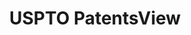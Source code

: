 ---
layout: default
bigquery: https://console.cloud.google.com/bigquery?p=patents-public-data&d=patentsview&page=dataset
citation: Attribution should be given to PatentsView for use, distribution, or derivative
  works.
code: https://github.com/CSSIP-AIR/PatentsView-Code-Snippets/
contributors: USPTO
cost: None
description: 'PatentsView includes US patent data including raw data (summaries, applications,
  pregrant applications), disambugations of inventors and assignees, and inventor
  gender estimates.  Also foreign priority data, # of figures and sheets, and government
  interest statements.'
documentation: https://patentsview.org/query/builder-faqs
last_edit: Mon, 04 Apr 2022 19:02:57 GMT
location: https://patentsview.org/
maintained_by: USPTO
record_creation_timestamp: 12/2/2020 17:20:46
schema_fields: '[''type'', ''lname'', ''subsection_id'', ''designation'', ''symbol_position'',
  ''dependent'', ''variety'', ''disamb_inventor_id_20190820'', ''county'', ''term_grant'',
  ''withdrawn'', ''category'', ''gi_statement'', ''organization_id'', ''ipc_class'',
  ''disamb_assignee_id_20200331'', ''country_transformed'', ''category_id'', ''ipc_version_indicator'',
  ''disamb_assignee_id_20200929'', ''location_id'', ''fname'', ''disamb_inventor_id_20200331'',
  ''applicant_type'', ''name_first'', ''exemplary'', ''disamb_inventor_id_20170808'',
  ''subcategory_id'', ''field_id'', ''disamb_assignee_id_20190312'', ''field_title'',
  ''disamb_inventor_id_20171226'', ''level_one'', ''_102_date'', ''male_flag'', ''latitude'',
  ''num_claims'', ''text'', ''disamb_assignee_id_20200630'', ''disamb_inventor_id_20180528'',
  ''level_three'', ''disclaimer_date'', ''classification_level'', ''disamb_inventor_id_20200929'',
  ''doctype'', ''disamb_inventor_id_20191008'', ''group_id'', ''subgroup'', ''country'',
  ''disamb_inventor_id_20170307'', ''disamb_inventor_id_20171003'', ''group'', ''disamb_inventor_id_20201229'',
  ''number'', ''num_figures'', ''num_sheets'', ''series_code'', ''subgroup_id'', ''latlong'',
  ''disamb_inventor_id_20181127'', ''num'', ''filename'', ''contract_award_number'',
  ''rule_47'', ''term_disclaimer'', ''classification_value'', ''lapse_of_patent'',
  ''city'', ''state'', ''mainclass_id'', ''disamb_inventor_id_20200630'', ''doc_type'',
  ''_371_date'', ''f371_date'', ''term_extension'', ''uuid'', ''main_group'', ''deceased'',
  ''disamb_assignee_id_20191008'', ''male'', ''longitude'', ''reldocno'', ''patent_id'',
  ''role'', ''disamb_assignee_id_20190820'', ''action_date'', ''rawassignee_id'',
  ''length'', ''subclass_id'', ''latin_name'', ''id'', ''name'', ''assignee_id'',
  ''application_id'', ''classification_status'', ''kind'', ''publication_number'',
  ''inventor_id'', ''status'', ''classification_data_source'', ''rawinventor_id'',
  ''title'', ''sequence'', ''lawyer_id'', ''name_last'', ''disamb_inventor_id_20191231'',
  ''attribution_status'', ''sector_title'', ''citation_id'', ''f102_date'', ''section_id'',
  ''rel_id'', ''county_fips'', ''disamb_inventor_id_20190312'', ''abstract'', ''disamb_assignee_id_20191231'',
  ''relkind'', ''disamb_assignee_id_20181127'', ''level_two'', ''subclass'', ''rawlocation_id'',
  ''date'', ''section'', ''organization'', ''state_fips'']'
shortname: patentsview
tags:
- disambiguation
- United States
- gender
terms_of_use: Creative Commons Attribution 4.0 International License.
timeframe: 1963-1999
title: USPTO PatentsView
uuid: cf1780b1-e265-4e49-8d1d-83b9cfe0fd9a
---